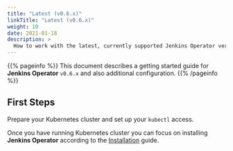```yaml
---
title: "Latest (v0.6.x)"
linkTitle: "Latest (v0.6.x)"
weight: 10
date: 2021-01-18
description: >
  How to work with the latest, currently supported Jenkins Operator version.
---
```


{{% pageinfo %}}
This document describes a getting started guide for **Jenkins Operator** `v0.6.x` and also additional configuration.
{{% /pageinfo %}}

## First Steps

Prepare your Kubernetes cluster and set up your `kubectl` access.

Once you have running Kubernetes cluster you can focus on installing **Jenkins Operator** according to the [Installation](/kubernetes-operator/docs/installation/) guide.
